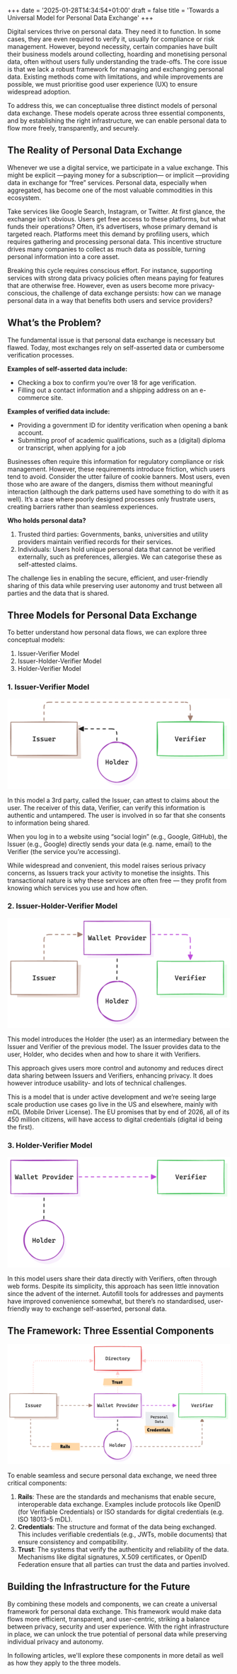 +++
date = '2025-01-28T14:34:54+01:00'
draft = false
title = 'Towards a Universal Model for Personal Data Exchange'
+++

Digital services thrive on personal data. They need it to function. In some cases, they are even required to verify it, usually for compliance or risk management. However, beyond necessity, certain companies have built their business models around collecting, hoarding and monetising personal data, often without users fully understanding the trade-offs. The core issue is that we lack a robust framework for managing and exchanging personal data. Existing methods come with limitations, and while improvements are possible, we must prioritise good user experience (UX) to ensure widespread adoption.

To address this, we can conceptualise three distinct models of personal data exchange. These models operate across three essential components, and by establishing the right infrastructure, we can enable personal data to flow more freely, transparently, and securely.

## The Reality of Personal Data Exchange

Whenever we use a digital service, we participate in a value exchange. This might be explicit —paying money for a subscription— or implicit —providing data in exchange for “free” services. Personal data, especially when aggregated, has become one of the most valuable commodities in this ecosystem.

Take services like Google Search, Instagram, or Twitter. At first glance, the exchange isn’t obvious. Users get free access to these platforms, but what funds their operations? Often, it’s advertisers, whose primary demand is targeted reach. Platforms meet this demand by profiling users, which requires gathering and processing personal data. This incentive structure drives many companies to collect as much data as possible, turning personal information into a core asset.

Breaking this cycle requires conscious effort. For instance, supporting services with strong data privacy policies often means paying for features that are otherwise free. However, even as users become more privacy-conscious, the challenge of data exchange persists: how can we manage personal data in a way that benefits both users and service providers?

## What’s the Problem?

The fundamental issue is that personal data exchange is necessary but flawed. Today, most exchanges rely on self-asserted data or cumbersome verification processes.

**Examples of self-asserted data include:**

- Checking a box to confirm you’re over 18 for age verification.
- Filling out a contact information and a shipping address on an e-commerce site.

**Examples of verified data include:**

- Providing a government ID for identity verification when opening a bank account.
- Submitting proof of academic qualifications, such as a (digital) diploma or transcript, when applying for a job

Businesses often require this information for regulatory compliance or risk management. However, these requirements introduce friction, which users tend to avoid. Consider the utter failure of cookie banners. Most users, even those who are aware of the dangers, dismiss them without meaningful interaction (although the dark patterns used have something to do with it as well). It’s a case where poorly designed processes only frustrate users, creating barriers rather than seamless experiences.

**Who holds personal data?**

1. Trusted third parties: Governments, banks, universities and utility providers maintain verified records for their services.
2. Individuals: Users hold unique personal data that cannot be verified externally, such as preferences, allergies. We can categorise these as self-attested claims.

The challenge lies in enabling the secure, efficient, and user-friendly sharing of this data while preserving user autonomy and trust between all parties and the data that is shared.

## Three Models for Personal Data Exchange

To better understand how personal data flows, we can explore three conceptual models:

1. Issuer-Verifier Model
2. Issuer-Holder-Verifier Model
3. Holder-Verifier Model

### 1. Issuer-Verifier Model

![Issuer-Verifier Model](./images/issuer-verifier.png)

In this model a 3rd party, called the Issuer, can attest to claims about the user. The receiver of this data, Verifier, can verify this information is authentic and untampered. The user is involved in so far that she consents to information being shared.

When you log in to a website using “social login” (e.g., Google, GitHub), the Issuer (e.g., Google) directly sends your data (e.g. name, email) to the Verifier (the service you’re accessing). 

While widespread and convenient, this model raises serious privacy concerns, as Issuers track your activity to monetise the insights. This transactional nature is why these services are often free — they profit from knowing which services you use and how often.

### 2. Issuer-Holder-Verifier Model

![Issuer-Holder-Verifier Model](./images/issuer-holder-verifier.png)

This model introduces the Holder (the user) as an intermediary between the Issuer and Verifier of the previous model. The Issuer provides data to the user, Holder, who decides when and how to share it with Verifiers. 

This approach gives users more control and autonomy and reduces direct data sharing between Issuers and Verifiers, enhancing privacy. It does however introduce usability- and lots of technical challenges.

This is a model that is under active development and we’re seeing large scale production use cases go live in the US and elsewhere, mainly with mDL (Mobile Driver License). The EU promises that by end of 2026, all of its 450 million citizens, will have access to digital credentials (digital id being the first).

### 3. Holder-Verifier Model

![Holder-Verifier Model](./images/holder-verifier.png)

In this model users share their data directly with Verifiers, often through web forms. Despite its simplicity, this approach has seen little innovation since the advent of the internet. Autofill tools for addresses and payments have improved convenience somewhat, but there’s no standardised, user-friendly way to exchange self-asserted, personal data.

## The Framework: Three Essential Components

![Three Components of Personal Data Exchange](./images/three-components.png)

To enable seamless and secure personal data exchange, we need three critical components:

1. **Rails**: These are the standards and mechanisms that enable secure, interoperable data exchange. Examples include protocols like OpenID (for Verifiable Credentials) or ISO standards for digital credentials (e.g. ISO 18013-5 mDL).
2. **Credentials**: The structure and format of the data being exchanged. This includes verifiable credentials (e.g., JWTs, mobile documents) that ensure consistency and compatibility.
3. **Trust**: The systems that verify the authenticity and reliability of the data. Mechanisms like digital signatures, X.509 certificates, or OpenID Federation ensure that all parties can trust the data and parties involved.

## Building the Infrastructure for the Future

By combining these models and components, we can create a universal framework for personal data exchange. This framework would make data flows more efficient, transparent, and user-centric, striking a balance between privacy, security and user experience. With the right infrastructure in place, we can unlock the true potential of personal data while preserving individual privacy and autonomy.

In following articles, we'll explore these components in more detail as well as how they apply to the three models.
